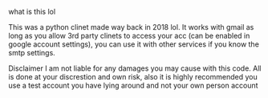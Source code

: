 what is this lol

This was a python clinet made way back in 2018 lol. It works with gmail as long as you allow 3rd party clinets to access your acc (can be enabled in google account settings), you can use it with other services if you know the smtp settings. 

Disclaimer
I am not liable for any damages you may cause with this code. All is done at your discrestion and own risk, also it is highly recommended you use a test account you have lying around and not your own person account 

